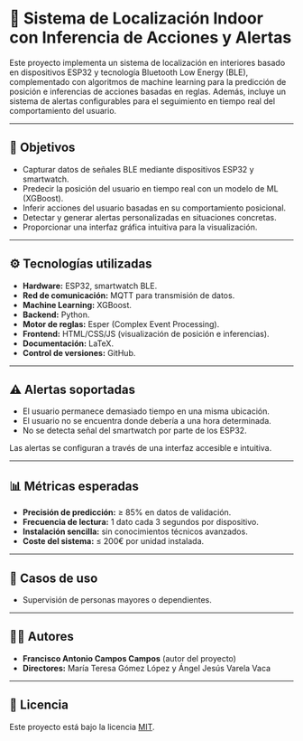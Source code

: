 # 📡 Sistema de Localización Indoor con Inferencia de Acciones y Alertas

Este proyecto implementa un sistema de localización en interiores basado en dispositivos ESP32 y tecnología Bluetooth Low Energy (BLE), complementado con algoritmos de machine learning para la predicción de posición e inferencias de acciones basadas en reglas. Además, incluye un sistema de alertas configurables para el seguimiento en tiempo real del comportamiento del usuario.

---

## 🎯 Objetivos

- Capturar datos de señales BLE mediante dispositivos ESP32 y smartwatch.
- Predecir la posición del usuario en tiempo real con un modelo de ML (XGBoost).
- Inferir acciones del usuario basadas en su comportamiento posicional.
- Detectar y generar alertas personalizadas en situaciones concretas.
- Proporcionar una interfaz gráfica intuitiva para la visualización.

---

## ⚙️ Tecnologías utilizadas

- **Hardware:** ESP32, smartwatch BLE.
- **Red de comunicación:** MQTT para transmisión de datos.
- **Machine Learning:** XGBoost.
- **Backend:** Python.
- **Motor de reglas:** Esper (Complex Event Processing).
- **Frontend:** HTML/CSS/JS (visualización de posición e inferencias).
- **Documentación:** LaTeX.
- **Control de versiones:** GitHub.

---
## ⚠️ Alertas soportadas

- El usuario permanece demasiado tiempo en una misma ubicación.
- El usuario no se encuentra donde debería a una hora determinada.
- No se detecta señal del smartwatch por parte de los ESP32.

Las alertas se configuran a través de una interfaz accesible e intuitiva.

---

## 📊 Métricas esperadas

- **Precisión de predicción:** ≥ 85% en datos de validación.
- **Frecuencia de lectura:** 1 dato cada 3 segundos por dispositivo.
- **Instalación sencilla:** sin conocimientos técnicos avanzados.
- **Coste del sistema:** ≤ 200€ por unidad instalada.

---

## 🧪 Casos de uso

- Supervisión de personas mayores o dependientes.

---

## 👨‍💻 Autores

- **Francisco Antonio Campos Campos** (autor del proyecto)
- **Directores:** María Teresa Gómez López y Ángel Jesús Varela Vaca

---

## 📄 Licencia

Este proyecto está bajo la licencia [MIT](LICENSE). 
